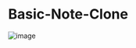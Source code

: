 # Basic-Note-Clone

![image](https://github.com/SF-SHARIF/Basic-Note-Clone/assets/144459710/1f083f0d-e051-46f4-9379-663530949e1d)
